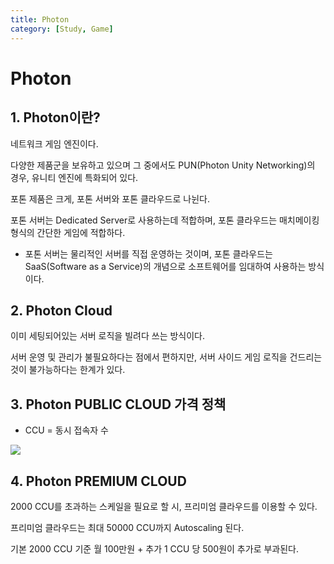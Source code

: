 ```yaml
---
title: Photon
category: [Study, Game]
---
```


# Photon
 
## 1. Photon이란?
네트워크 게임 엔진이다.

다양한 제품군을 보유하고 있으며 그 중에서도 PUN(Photon Unity Networking)의 경우, 유니티 엔진에 특화되어 있다.

 

포톤 제품은 크게, 포톤 서버와 포톤 클라우드로 나뉜다.

포톤 서버는 Dedicated Server로 사용하는데 적합하며, 포톤 클라우드는 매치메이킹 형식의 간단한 게임에 적합하다.

- 포톤 서버는 물리적인 서버를 직접 운영하는 것이며, 포톤 클라우드는 SaaS(Software as a Service)의 개념으로 소프트웨어를 임대하여 사용하는 방식이다.

 

## 2. Photon Cloud
이미 세팅되어있는 서버 로직을 빌려다 쓰는 방식이다.

서버 운영 및 관리가 불필요하다는 점에서 편하지만, 서버 사이드 게임 로직을 건드리는 것이 불가능하다는 한계가 있다.

 

## 3. Photon PUBLIC CLOUD 가격 정책
- CCU = 동시 접속자 수

<img src="https://img1.daumcdn.net/thumb/R1280x0/?scode=mtistory2&fname=https%3A%2F%2Fblog.kakaocdn.net%2Fdn%2Fr20Sk%2FbtrqsFxivMm%2FhEK6Qe9BKodkkoNFVT1Trk%2Fimg.png">


## 4. Photon PREMIUM CLOUD
2000 CCU를 초과하는 스케일을 필요로 할 시, 프리미엄 클라우드를 이용할 수 있다.

프리미엄 클라우드는 최대 50000 CCU까지 Autoscaling 된다.

기본 2000 CCU 기준 월 100만원 + 추가 1 CCU 당 500원이 추가로 부과된다.